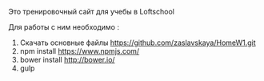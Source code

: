 Это тренировочный сайт для учебы в Loftschool 

Для работы с ним необходимо :
1. Скачать основные файлы https://github.com/zaslavskaya/HomeW1.git 
2. npm install https://www.npmjs.com/ 
3. bower install http://bower.io/ 
4. gulp
